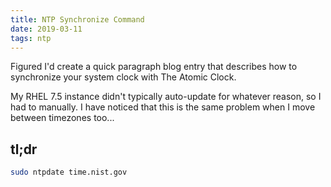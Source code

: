 ```yaml
---
title: NTP Synchronize Command
date: 2019-03-11
tags: ntp
---
```


Figured I'd create a quick paragraph blog entry that describes how to synchronize your system clock with The Atomic Clock.

My RHEL 7.5 instance didn't typically auto-update for whatever reason, so I had to manually.  I have noticed that this is the same problem when I move between timezones too...

## tl;dr
```bash
sudo ntpdate time.nist.gov
```